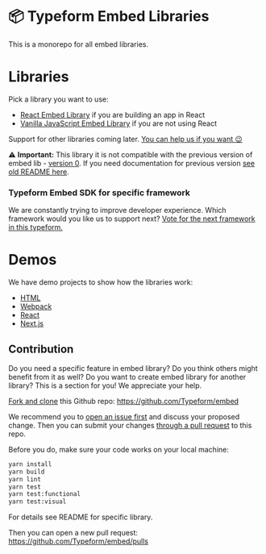
# 📦 Typeform Embed Libraries

This is a monorepo for all embed libraries.

# Libraries

Pick a library you want to use:

- [React Embed Library](./packages/embed-react) if you are building an app in React
- [Vanilla JavaScript Embed Library](./packages/embed) if you are not using React

Support for other libraries coming later. [You can help us if you want 😉](#contribution)

⚠️ **Important:** This library it is not compatible with the previous version of embed lib - [version 0](https://github.com/Typeform/embed/tree/master). If you need documentation for previous version [see old README here](https://github.com/Typeform/embed/tree/master#readme).

### Typeform Embed SDK for specific framework

We are constantly trying to improve developer experience. Which framework would you like us to support next? [Vote for the next framework in this typeform.](https://survey.typeform.com/to/BLNXtGno)

# Demos

We have demo projects to show how the libraries work:

- [HTML](./packages/demo-html)
- [Webpack](./packages/demo-webpack)
- [React](./packages/demo-react)
- [Next.js](./packages/demo-nextjs)

## Contribution

Do you need a specific feature in embed library? Do you think others might benefit from it as well? Do you want to create embed library for another library? This is a section for you! We appreciate your help.

[Fork and clone](https://docs.github.com/en/github/getting-started-with-github/fork-a-repo) this Github repo: https://github.com/Typeform/embed

We recommend you to [open an issue first](https://github.com/Typeform/embed/issues) and discuss your proposed change. Then you can submit your changes [through a pull request](https://docs.github.com/en/github/collaborating-with-issues-and-pull-requests/about-pull-requests) to this repo.

Before you do, make sure your code works on your local machine:

```bash
yarn install
yarn build
yarn lint
yarn test
yarn test:functional
yarn test:visual
```

For details see README for specific library.

Then you can open a new pull request: https://github.com/Typeform/embed/pulls
